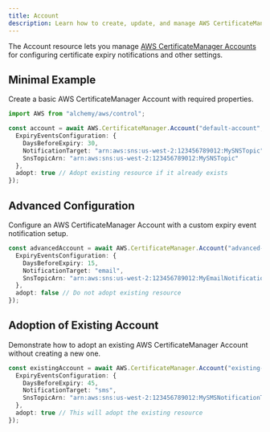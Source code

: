 ```yaml
---
title: Account
description: Learn how to create, update, and manage AWS CertificateManager Accounts using Alchemy Cloud Control.
---
```


The Account resource lets you manage [AWS CertificateManager Accounts](https://docs.aws.amazon.com/certificatemanager/latest/userguide/) for configuring certificate expiry notifications and other settings.

## Minimal Example

Create a basic AWS CertificateManager Account with required properties.

```ts
import AWS from "alchemy/aws/control";

const account = await AWS.CertificateManager.Account("default-account", {
  ExpiryEventsConfiguration: {
    DaysBeforeExpiry: 30,
    NotificationTarget: "arn:aws:sns:us-west-2:123456789012:MySNSTopic",
    SnsTopicArn: "arn:aws:sns:us-west-2:123456789012:MySNSTopic"
  },
  adopt: true // Adopt existing resource if it already exists
});
```

## Advanced Configuration

Configure an AWS CertificateManager Account with a custom expiry event notification setup.

```ts
const advancedAccount = await AWS.CertificateManager.Account("advanced-account", {
  ExpiryEventsConfiguration: {
    DaysBeforeExpiry: 15,
    NotificationTarget: "email",
    SnsTopicArn: "arn:aws:sns:us-west-2:123456789012:MyEmailNotificationTopic"
  },
  adopt: false // Do not adopt existing resource
});
```

## Adoption of Existing Account

Demonstrate how to adopt an existing AWS CertificateManager Account without creating a new one.

```ts
const existingAccount = await AWS.CertificateManager.Account("existing-account", {
  ExpiryEventsConfiguration: {
    DaysBeforeExpiry: 45,
    NotificationTarget: "sms",
    SnsTopicArn: "arn:aws:sns:us-west-2:123456789012:MySMSNotificationTopic"
  },
  adopt: true // This will adopt the existing resource
});
```